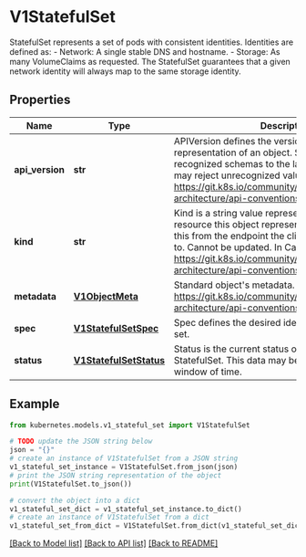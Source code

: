 # V1StatefulSet

StatefulSet represents a set of pods with consistent identities. Identities are defined as:   - Network: A single stable DNS and hostname.   - Storage: As many VolumeClaims as requested.  The StatefulSet guarantees that a given network identity will always map to the same storage identity.

## Properties

Name | Type | Description | Notes
------------ | ------------- | ------------- | -------------
**api_version** | **str** | APIVersion defines the versioned schema of this representation of an object. Servers should convert recognized schemas to the latest internal value, and may reject unrecognized values. More info: https://git.k8s.io/community/contributors/devel/sig-architecture/api-conventions.md#resources | [optional] 
**kind** | **str** | Kind is a string value representing the REST resource this object represents. Servers may infer this from the endpoint the client submits requests to. Cannot be updated. In CamelCase. More info: https://git.k8s.io/community/contributors/devel/sig-architecture/api-conventions.md#types-kinds | [optional] 
**metadata** | [**V1ObjectMeta**](V1ObjectMeta.md) | Standard object&#39;s metadata. More info: https://git.k8s.io/community/contributors/devel/sig-architecture/api-conventions.md#metadata | [optional] 
**spec** | [**V1StatefulSetSpec**](V1StatefulSetSpec.md) | Spec defines the desired identities of pods in this set. | [optional] 
**status** | [**V1StatefulSetStatus**](V1StatefulSetStatus.md) | Status is the current status of Pods in this StatefulSet. This data may be out of date by some window of time. | [optional] 

## Example

```python
from kubernetes.models.v1_stateful_set import V1StatefulSet

# TODO update the JSON string below
json = "{}"
# create an instance of V1StatefulSet from a JSON string
v1_stateful_set_instance = V1StatefulSet.from_json(json)
# print the JSON string representation of the object
print(V1StatefulSet.to_json())

# convert the object into a dict
v1_stateful_set_dict = v1_stateful_set_instance.to_dict()
# create an instance of V1StatefulSet from a dict
v1_stateful_set_from_dict = V1StatefulSet.from_dict(v1_stateful_set_dict)
```
[[Back to Model list]](../README.md#documentation-for-models) [[Back to API list]](../README.md#documentation-for-api-endpoints) [[Back to README]](../README.md)


